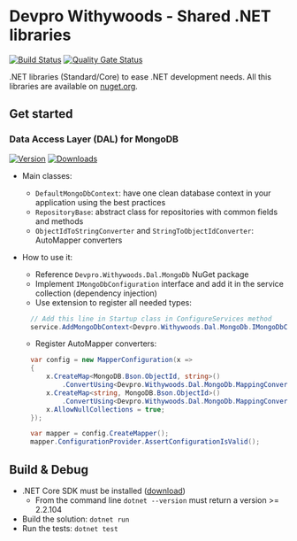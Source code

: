 # Devpro Withywoods - Shared .NET libraries

[![Build Status](https://dev.azure.com/devprofr/open-source/_apis/build/status/withywoods-CI?branchName=master)](https://dev.azure.com/devprofr/open-source/_build/latest?definitionId=12&branchName=master)
[![Quality Gate Status](https://sonarcloud.io/api/project_badges/measure?project=devpro.withywoods&metric=alert_status)](https://sonarcloud.io/dashboard?id=devpro.withywoods)

.NET libraries (Standard/Core) to ease .NET development needs. All this libraries are available on [nuget.org](https://www.nuget.org/).

## Get started

### Data Access Layer (DAL) for MongoDB

[![Version](https://img.shields.io/nuget/v/Devpro.Withywoods.Dal.MongoDb.svg)](https://www.nuget.org/packages/Devpro.Withywoods.Dal.MongoDb/)
[![Downloads](https://img.shields.io/nuget/dt/Devpro.Withywoods.Dal.MongoDb.svg)](https://www.nuget.org/packages/Devpro.Withywoods.Dal.MongoDb/)

- Main classes:
  - `DefaultMongoDbContext`: have one clean database context in your application using the best practices
  - `RepositoryBase`: abstract class for repositories with common fields and methods
  - `ObjectIdToStringConverter` and `StringToObjectIdConverter`: AutoMapper converters

- How to use it:
  - Reference `Devpro.Withywoods.Dal.MongoDb` NuGet package
  - Implement `IMongoDbConfiguration` interface and add it in the service collection (dependency injection)
  - Use extension to register all needed types:

  ```csharp
    // Add this line in Startup class in ConfigureServices method
    service.AddMongoDbContext<Devpro.Withywoods.Dal.MongoDb.IMongoDbConfiguration>();
  ```

  - Register AutoMapper converters:

  ```csharp
    var config = new MapperConfiguration(x =>
    {
        x.CreateMap<MongoDB.Bson.ObjectId, string>()
	        .ConvertUsing<Devpro.Withywoods.Dal.MongoDb.MappingConverters.ObjectIdToStringConverter>();
		x.CreateMap<string, MongoDB.Bson.ObjectId>()
			.ConvertUsing<Devpro.Withywoods.Dal.MongoDb.MappingConverters.StringToObjectIdConverter>();
		x.AllowNullCollections = true;
	});

    var mapper = config.CreateMapper();
    mapper.ConfigurationProvider.AssertConfigurationIsValid();
  ```

## Build & Debug

- .NET Core SDK must be installed ([download](https://dotnet.microsoft.com/download))
  - From the command line `dotnet --version` must return a version >= 2.2.104
- Build the solution: `dotnet run`
- Run the tests: `dotnet test`
